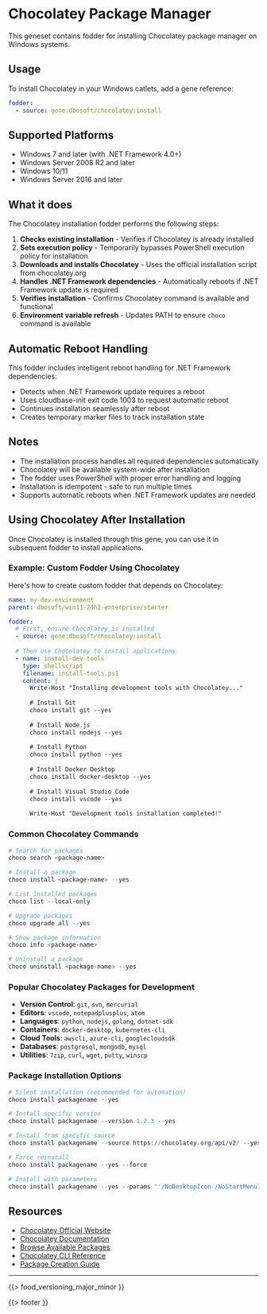 # Chocolatey Package Manager

This geneset contains fodder for installing Chocolatey package manager on Windows systems.

## Usage

To install Chocolatey in your Windows catlets, add a gene reference:

```yaml
fodder:
  - source: gene:dbosoft/chocolatey:install
```

## Supported Platforms

- Windows 7 and later (with .NET Framework 4.0+)
- Windows Server 2008 R2 and later
- Windows 10/11
- Windows Server 2016 and later

## What it does

The Chocolatey installation fodder performs the following steps:

1. **Checks existing installation** - Verifies if Chocolatey is already installed
2. **Sets execution policy** - Temporarily bypasses PowerShell execution policy for installation
3. **Downloads and installs Chocolatey** - Uses the official installation script from chocolatey.org
4. **Handles .NET Framework dependencies** - Automatically reboots if .NET Framework update is required
5. **Verifies installation** - Confirms Chocolatey command is available and functional
6. **Environment variable refresh** - Updates PATH to ensure `choco` command is available

## Automatic Reboot Handling

This fodder includes intelligent reboot handling for .NET Framework dependencies:

- Detects when .NET Framework update requires a reboot
- Uses cloudbase-init exit code 1003 to request automatic reboot
- Continues installation seamlessly after reboot
- Creates temporary marker files to track installation state

## Notes

- The installation process handles all required dependencies automatically
- Chocolatey will be available system-wide after installation
- The fodder uses PowerShell with proper error handling and logging
- Installation is idempotent - safe to run multiple times
- Supports automatic reboots when .NET Framework updates are needed

## Using Chocolatey After Installation

Once Chocolatey is installed through this gene, you can use it in subsequent fodder to install applications.

### Example: Custom Fodder Using Chocolatey

Here's how to create custom fodder that depends on Chocolatey:

```yaml
name: my-dev-environment
parent: dbosoft/win11-24h2-enterprise/starter

fodder:
  # First, ensure Chocolatey is installed
  - source: gene:dbosoft/chocolatey:install
  
  # Then use Chocolatey to install applications
  - name: install-dev-tools
    type: shellscript
    filename: install-tools.ps1
    content: |
      Write-Host "Installing development tools with Chocolatey..."
      
      # Install Git
      choco install git --yes
      
      # Install Node.js
      choco install nodejs --yes
      
      # Install Python
      choco install python --yes
      
      # Install Docker Desktop
      choco install docker-desktop --yes
      
      # Install Visual Studio Code
      choco install vscode --yes
      
      Write-Host "Development tools installation completed!"
```

### Common Chocolatey Commands

```powershell
# Search for packages
choco search <package-name>

# Install a package
choco install <package-name> --yes

# List installed packages
choco list --local-only

# Upgrade packages
choco upgrade all --yes

# Show package information
choco info <package-name>

# Uninstall a package
choco uninstall <package-name> --yes
```

### Popular Chocolatey Packages for Development

- **Version Control**: `git`, `svn`, `mercurial`
- **Editors**: `vscode`, `notepadplusplus`, `atom`
- **Languages**: `python`, `nodejs`, `golang`, `dotnet-sdk`
- **Containers**: `docker-desktop`, `kubernetes-cli`
- **Cloud Tools**: `awscli`, `azure-cli`, `googlecloudsdk`
- **Databases**: `postgresql`, `mongodb`, `mysql`
- **Utilities**: `7zip`, `curl`, `wget`, `putty`, `winscp`

### Package Installation Options

```powershell
# Silent installation (recommended for automation)
choco install packagename --yes

# Install specific version
choco install packagename --version 1.2.3 --yes

# Install from specific source
choco install packagename --source https://chocolatey.org/api/v2/ --yes

# Force reinstall
choco install packagename --yes --force

# Install with parameters
choco install packagename --yes --params "'/NoDesktopIcon /NoStartMenuIcon'"
```

## Resources

- [Chocolatey Official Website](https://chocolatey.org/)
- [Chocolatey Documentation](https://docs.chocolatey.org/)
- [Browse Available Packages](https://community.chocolatey.org/packages)
- [Chocolatey CLI Reference](https://docs.chocolatey.org/en-us/choco/commands/)
- [Package Creation Guide](https://docs.chocolatey.org/en-us/create/create-packages)

---

{{> food_versioning_major_minor }}

{{> footer }}